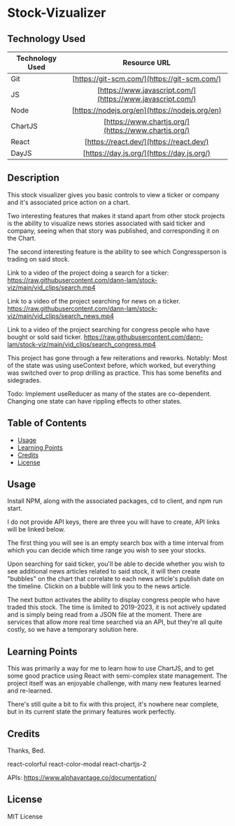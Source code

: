 # Stock-Vizualizer

## Technology Used

| Technology Used |                        Resource URL                        |
| --------------- | :--------------------------------------------------------: |
| Git             |        [https://git-scm.com/](https://git-scm.com/)        |
| JS              | [https://www.javascript.com/](https://www.javascript.com/) |
| Node            |       [https://nodejs.org/en](https://nodejs.org/en)       |
| ChartJS         |    [https://www.chartjs.org/](https://www.chartjs.org/)    |
| React           |          [https://react.dev/](https://react.dev/)          |
| DayJS           |         [https://day.js.org/](https://day.js.org/)         |

## Description

This stock visualizer gives you basic controls to view a ticker or company and it's associated price action on a chart.

Two interesting features that makes it stand apart from other stock projects is the ability to visualize news stories associated with said ticker and company, seeing when that story was published, and corresponding it on the Chart.

The second interesting feature is the ability to see which Congressperson is trading on said stock.

Link to a video of the project doing a search for a ticker:
https://raw.githubusercontent.com/dann-lam/stock-viz/main/vid_clips/search.mp4

Link to a video of the project searching for news on a ticker.
https://raw.githubusercontent.com/dann-lam/stock-viz/main/vid_clips/search_news.mp4

Link to a video of the project searching for congress people who have bought or sold said ticker.
https://raw.githubusercontent.com/dann-lam/stock-viz/main/vid_clips/search_congress.mp4

This project has gone through a few reiterations and reworks.
Notably: Most of the state was using useContext before, which worked, but everything was switched over to prop drilling as practice. This has some benefits and sidegrades.

Todo: Implement useReducer as many of the states are co-dependent. Changing one state can have rippling effects to other states.

## Table of Contents

- [Usage](#usage)
- [Learning Points](#learning-points)
- [Credits](#credits)
- [License](#license)

## Usage

Install NPM, along with the associated packages, cd to client, and npm run start.

I do not provide API keys, there are three you will have to create, API links will be linked below.

The first thing you will see is an empty search box with a time interval from which you can decide which time range you wish to see your stocks.

Upon searching for said ticker, you'll be able to decide whether you wish to see additional news articles related to said stock, it will then create "bubbles" on the chart that correlate to each news article's publish date on the timeline.
Clickin on a bubble will link you to the news article.

The next button activates the ability to display congress people who have traded this stock.
The time is limited to 2019-2023, it is not actively updated and is simply being read from a JSON file at the moment.
There are services that allow more real time searched via an API, but they're all quite costly, so we have a temporary solution here.

## Learning Points

This was primarily a way for me to learn how to use ChartJS, and to get some good practice using React with semi-complex state management. The project itself was an enjoyable challenge, with many new features learned and re-learned.

There's still quite a bit to fix with this project, it's nowhere near complete, but in its current state the primary features work perfectly.

## Credits

Thanks, Bed.

react-colorful
react-color-modal
react-chartjs-2

APIs:
https://www.alphavantage.co/documentation/

## License

MIT License
